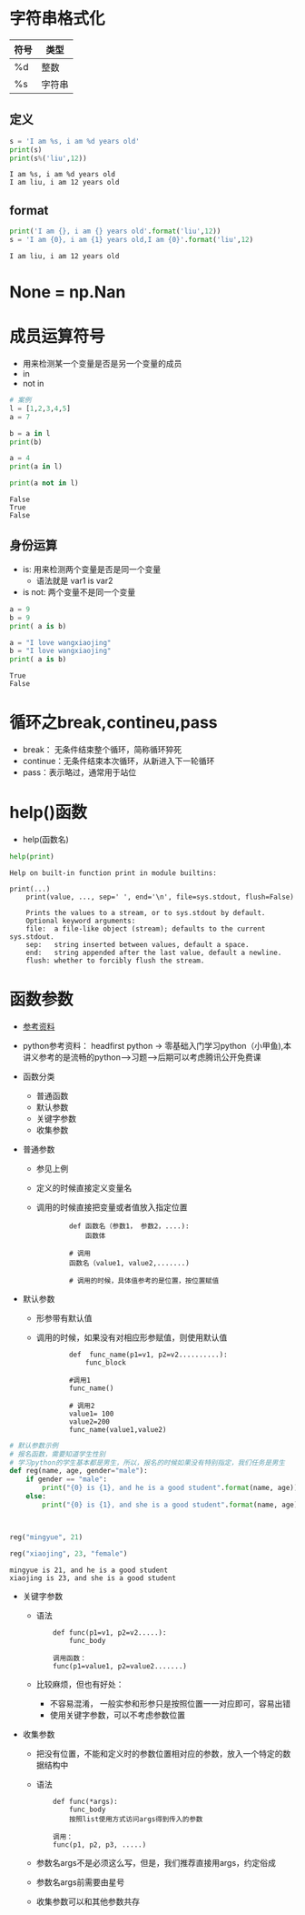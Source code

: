 
# 字符串格式化

|符号|类型|
|--|--|
|%d |整数|
|%s |字符串|

## 定义

```python
s = 'I am %s, i am %d years old'
print(s)
print(s%('liu',12))
```

    I am %s, i am %d years old
    I am liu, i am 12 years old

## format

```python
print('I am {}, i am {} years old'.format('liu',12))
s = 'I am {0}, i am {1} years old,I am {0}'.format('liu',12)
```

    I am liu, i am 12 years old

# None = np.Nan

# 成员运算符号

- 用来检测某一个变量是否是另一个变量的成员
- in
- not in

```python
# 案例
l = [1,2,3,4,5]
a = 7

b = a in l
print(b)

a = 4
print(a in l)

print(a not in l)
```

    False
    True
    False

## 身份运算

- is: 用来检测两个变量是否是同一个变量
  - 语法就是  var1 is var2
- is not: 两个变量不是同一个变量

```python
a = 9
b = 9
print( a is b)

a = "I love wangxiaojing"
b = "I love wangxiaojing"
print( a is b)
```

    True
    False

# 循环之break,contineu,pass

- break： 无条件结束整个循环，简称循环猝死
- continue：无条件结束本次循环，从新进入下一轮循环
- pass：表示略过，通常用于站位

# help()函数

- help(函数名)

```python
help(print)
```

    Help on built-in function print in module builtins:

    print(...)
        print(value, ..., sep=' ', end='\n', file=sys.stdout, flush=False)

        Prints the values to a stream, or to sys.stdout by default.
        Optional keyword arguments:
        file:  a file-like object (stream); defaults to the current sys.stdout.
        sep:   string inserted between values, default a space.
        end:   string appended after the last value, default a newline.
        flush: whether to forcibly flush the stream.

# 函数参数

- [参考资料](https://www.cnblogs.com/bingabcd/p/6671368.html)
- python参考资料： headfirst python -> 零基础入门学习python（小甲鱼),本讲义参考的是流畅的python-->习题-->后期可以考虑腾讯公开免费课
- 函数分类

  - 普通函数
  - 默认参数
  - 关键字参数
  - 收集参数

- 普通参数
  - 参见上例
  - 定义的时候直接定义变量名
  - 调用的时候直接把变量或者值放入指定位置

                def 函数名（参数1， 参数2，....):
                    函数体

                # 调用
                函数名（value1, value2,.......)

                # 调用的时候，具体值参考的是位置，按位置赋值

- 默认参数
  - 形参带有默认值
  - 调用的时候，如果没有对相应形参赋值，则使用默认值

                def  func_name(p1=v1, p2=v2..........):
                    func_block

                #调用1
                func_name()

                # 调用2
                value1= 100
                value2=200
                func_name(value1,value2)

```python
# 默认参数示例
# 报名函数，需要知道学生性别
# 学习python的学生基本都是男生，所以，报名的时候如果没有特别指定，我们任务是男生
def reg(name, age, gender="male"):
    if gender == "male":
        print("{0} is {1}, and he is a good student".format(name, age))
    else:
        print("{0} is {1}, and she is a good student".format(name, age))



reg("mingyue", 21)

reg("xiaojing", 23, "female")
```

    mingyue is 21, and he is a good student
    xiaojing is 23, and she is a good student

- 关键字参数

  - 语法

            def func(p1=v1, p2=v2.....):
                func_body

            调用函数：
            func(p1=value1, p2=value2.......)
  - 比较麻烦，但也有好处：
    - 不容易混淆， 一般实参和形参只是按照位置一一对应即可，容易出错
    - 使用关键字参数，可以不考虑参数位置

- 收集参数

  - 把没有位置，不能和定义时的参数位置相对应的参数，放入一个特定的数据结构中
  - 语法

            def func(*args):
                func_body
                按照list使用方式访问args得到传入的参数

            调用：
            func(p1, p2, p3, .....)
  - 参数名args不是必须这么写，但是，我们推荐直接用args，约定俗成
  - 参数名args前需要由星号
  - 收集参数可以和其他参数共存
